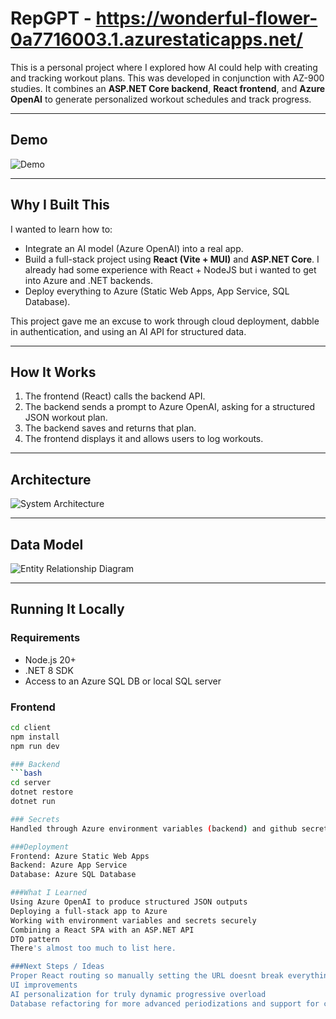 # RepGPT - https://wonderful-flower-0a7716003.1.azurestaticapps.net/

This is a personal project where I explored how AI could help with creating and tracking workout plans. This was developed in conjunction with AZ-900 studies.
It combines an **ASP.NET Core backend**, **React frontend**, and **Azure OpenAI** to generate personalized workout schedules and track progress.

---

## Demo

![Demo](docs/Demo%20gif.gif)

---

## Why I Built This

I wanted to learn how to:
- Integrate an AI model (Azure OpenAI) into a real app.
- Build a full-stack project using **React (Vite + MUI)** and **ASP.NET Core**. I already had some experience with React + NodeJS but i wanted to get into Azure and .NET backends.
- Deploy everything to Azure (Static Web Apps, App Service, SQL Database).

This project gave me an excuse to work through cloud deployment, dabble in authentication, and using an AI API for structured data.

---

## How It Works

1. The frontend (React) calls the backend API.
2. The backend sends a prompt to Azure OpenAI, asking for a structured JSON workout plan.
3. The backend saves and returns that plan.
4. The frontend displays it and allows users to log workouts.

---

## Architecture

![System Architecture](docs/System%20Architecture%20Diagram.png)

---

## Data Model

![Entity Relationship Diagram](docs/RepGPT%20Entity%20Relationship%20Diagram.png)

---

## Running It Locally

### Requirements
- Node.js 20+
- .NET 8 SDK
- Access to an Azure SQL DB or local SQL server

### Frontend
```bash
cd client
npm install
npm run dev

### Backend
```bash
cd server
dotnet restore
dotnet run

### Secrets
Handled through Azure environment variables (backend) and github secrets (frontend)

###Deployment
Frontend: Azure Static Web Apps
Backend: Azure App Service
Database: Azure SQL Database

###What I Learned
Using Azure OpenAI to produce structured JSON outputs
Deploying a full-stack app to Azure
Working with environment variables and secrets securely
Combining a React SPA with an ASP.NET API
DTO pattern
There's almost too much to list here.

###Next Steps / Ideas
Proper React routing so manually setting the URL doesnt break everything
UI improvements
AI personalization for truly dynamic progressive overload
Database refactoring for more advanced periodizations and support for cardio plans
